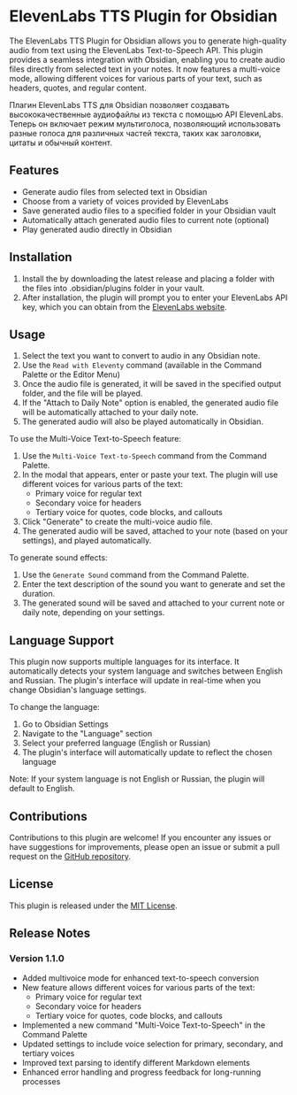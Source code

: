 # ElevenLabs TTS Plugin for Obsidian

The ElevenLabs TTS Plugin for Obsidian allows you to generate high-quality audio from text using the ElevenLabs Text-to-Speech API. This plugin provides a seamless integration with Obsidian, enabling you to create audio files directly from selected text in your notes. It now features a multi-voice mode, allowing different voices for various parts of your text, such as headers, quotes, and regular content.

Плагин ElevenLabs TTS для Obsidian позволяет создавать высококачественные аудиофайлы из текста с помощью API ElevenLabs. Теперь он включает режим мультиголоса, позволяющий использовать разные голоса для различных частей текста, таких как заголовки, цитаты и обычный контент.

## Features

- Generate audio files from selected text in Obsidian
- Choose from a variety of voices provided by ElevenLabs
- Save generated audio files to a specified folder in your Obsidian vault
- Automatically attach generated audio files to current note (optional)
- Play generated audio directly in Obsidian

## Installation

1. Install the by downloading the latest release and placing a folder with the files into .obsidian/plugins folder in your vault.
2. After installation, the plugin will prompt you to enter your ElevenLabs API key, which you can obtain from the [ElevenLabs website](https://elevenlabs.io/).


## Usage

1. Select the text you want to convert to audio in any Obsidian note.
2. Use the `Read with Eleventy` command (available in the Command Palette or the Editor Menu)
3. Once the audio file is generated, it will be saved in the specified output folder, and the file will be played.
4. If the "Attach to Daily Note" option is enabled, the generated audio file will be automatically attached to your daily note.
5. The generated audio will also be played automatically in Obsidian.

To use the Multi-Voice Text-to-Speech feature:
1. Use the `Multi-Voice Text-to-Speech` command from the Command Palette.
2. In the modal that appears, enter or paste your text. The plugin will use different voices for various parts of the text:
   - Primary voice for regular text
   - Secondary voice for headers
   - Tertiary voice for quotes, code blocks, and callouts
3. Click "Generate" to create the multi-voice audio file.
4. The generated audio will be saved, attached to your note (based on your settings), and played automatically.

To generate sound effects:
1. Use the `Generate Sound` command from the Command Palette.
2. Enter the text description of the sound you want to generate and set the duration.
3. The generated sound will be saved and attached to your current note or daily note, depending on your settings.

## Language Support

This plugin now supports multiple languages for its interface. It automatically detects your system language and switches between English and Russian. The plugin's interface will update in real-time when you change Obsidian's language settings.

To change the language:
1. Go to Obsidian Settings
2. Navigate to the "Language" section
3. Select your preferred language (English or Russian)
4. The plugin's interface will automatically update to reflect the chosen language

Note: If your system language is not English or Russian, the plugin will default to English.

## Contributions

Contributions to this plugin are welcome! If you encounter any issues or have suggestions for improvements, please open an issue or submit a pull request on the [GitHub repository](https://github.com/glebis/obsidian-elevenlabs-tts).

## License

This plugin is released under the [MIT License](https://opensource.org/licenses/MIT).

## Release Notes

### Version 1.1.0

- Added multivoice mode for enhanced text-to-speech conversion
- New feature allows different voices for various parts of the text:
  - Primary voice for regular text
  - Secondary voice for headers
  - Tertiary voice for quotes, code blocks, and callouts
- Implemented a new command "Multi-Voice Text-to-Speech" in the Command Palette
- Updated settings to include voice selection for primary, secondary, and tertiary voices
- Improved text parsing to identify different Markdown elements
- Enhanced error handling and progress feedback for long-running processes
